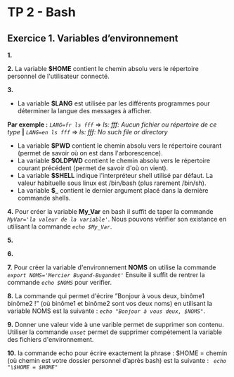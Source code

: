 # TP 2 - Bash
## Exercice 1. Variables d’environnement

**1.**

**2.** La variable **$HOME** contient le chemin absolu vers le répertoire personnel de l'utilisateur connecté.

**3.** 
* La variable **$LANG** est utilisée par les différents programmes pour déterminer la langue des messages à afficher. 

**Par exemple :** _`LANG=fr ls fff`_ => _ls: fff: Aucun fichier ou répertoire de ce type_ **|** _`LANG=en ls fff`_ => _ls: fff: No such file or directory_
* La variable **$PWD** contient le chemin absolu vers le répertoire courant (permet de savoir où on est dans l'arborescence).
* La variable **$OLDPWD** contient le chemin absolu vers le répertoire courant précédent (permet de savoir d'où on vient).
* La variable **$SHELL** indique l'interpréteur shell utilisé par défaut. La valeur habituelle sous linux est /bin/bash (plus rarement /bin/sh).
* La variable **$_** contient le dernier argument placé dans la dernière commande shells.

**4.** Pour créer la variable **My_Var** en bash il suffit de taper la commande _`MyVar='la valeur de la variable'`_. Nous pouvons vérifier son existance en utilisant la commande _`echo $My_Var`_.

**5.** 

**6.** 

**7.** Pour créer la variable d'environnement **NOMS** on utilise la commande _`export NOMS='Mercier Bugand-Bugandet'`_ Ensuite il suffit de rentrer la commande _`echo $NOMS`_ pour verifier.

**8.** La commande qui permet d'écrire ”Bonjour à vous deux, binôme1 binôme2 !” (où binôme1 et binôme2
sont vos deux noms) en utilisant la variable NOMS est la suivante : _`echo "Bonjour à vous deux, $NOMS"`_.

**9.** Donner une valeur vide à une varible permet de supprimer son contenu. Utiliser la commande _`unset`_ permet de supprimer compètement la variable des fichiers d'environnement.

**10.** la commande echo pour écrire exactement la phrase : $HOME = chemin (où chemin est votre
dossier personnel d’après bash) est la suivante : _` echo "\$HOME = $HOME"`_
